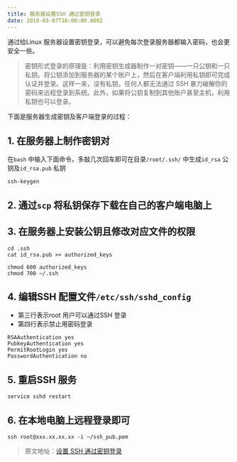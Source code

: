 ```yaml
---
title: 服务器设置SSH 通过密钥登录
date: 2018-03-07T16:00:00.000Z
---
```


通过给Linux 服务器设置密钥登录，可以避免每次登录服务器都输入密码，也会更安全一些。

> 密钥形式登录的原理是：利用密钥生成器制作一对密钥——一只公钥和一只私钥。将公钥添加到服务器的某个账户上，然后在客户端利用私钥即可完成认证并登录。这样一来，没有私钥，任何人都无法通过 SSH 暴力破解你的密码来远程登录到系统。此外，如果将公钥复制到其他账户甚至主机，利用私钥也可以登录。

下面是服务器生成密钥及客户端登录的过程：

## 1. 在服务器上制作密钥对

在`bash` 中输入下面命令，多敲几次回车即可在目录`/root/.ssh/` 中生成`id_rsa` 公钥及`id_rsa.pub` 私钥

```
ssh-keygen
```

## 2. 通过`scp` 将私钥保存下载在自己的客户端电脑上

## 3. 在服务器上安装公钥且修改对应文件的权限

```
cd .ssh
cat id_rsa.pub >> authorized_keys

chmod 600 authorized_keys
chmod 700 ~/.ssh
```

## 4. 编辑SSH 配置文件`/etc/ssh/sshd_config`

- 第三行表示root 用户可以通过SSH 登录
- 第四行表示禁止用密码登录

```
RSAAuthentication yes
PubkeyAuthentication yes
PermitRootLogin yes
PasswordAuthentication no
```

## 5. 重启SSH 服务

```
service sshd restart
```

## 6. 在本地电脑上远程登录即可

```
ssh root@xxx.xx.xx.xx -i ~/ssh_pub.pem
```

> 原文地址：[设置 SSH 通过密钥登录](https://hyjk2000.github.io/2012/03/16/how-to-set-up-ssh-keys/)